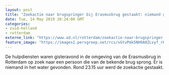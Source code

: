 ```yaml
---
layout: post
title: "Zoekactie naar brugspringer bij Erasmusbrug gestaakt: niemand gevonden"
date: Tue, 14 May 2019 20:24:00 GMT
categories: 
- zuid-holland 
- rotterdam 
externe_link: "https://www.ad.nl/rotterdam/zoekactie-naar-brugspringer-bij-erasmusbrug-gestaakt-niemand-gevonden~a35eb01d/"
feature_image: "https://images1.persgroep.net/rcs/vGtvPmk5NH9A0ZLvyf_rKoq11pM/diocontent/148386384/_fitwidth/400/?appId=21791a8992982cd8da851550a453bd7f&quality=0.7"
---
```


De hulpdiensten waren gisteravond in de omgeving van de Erasmusbrug in Rotterdam op zoek naar een persoon die van de bekende brug sprong. Er is niemand in het water gevonden. Rond 23.15 uur werd de zoekactie gestaakt.
